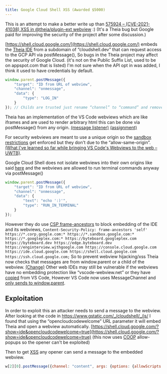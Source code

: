 ```yaml
---
title: Google Cloud Shell XSS (Awarded $5000)
---
```


This is an attempt to make a better write up than [575924 – (CVE-2021-41038) XSS in @theia/plugin-ext webview](https://bugs.eclipse.org/bugs/show_bug.cgi?id=575924) :) (It's a Theia bug but Google paid for improving the security of the project after some discussion.)

[https://shell.cloud.google.com/](https://shell.cloud.google.com/) embeds the [Theia IDE](https://theia-ide.org/) from a subdomain of “cloudshell.dev” that can request access to the GCP API via postMessage(), So bugs in the Theia project may affect the security of Google Cloud. (it's not on the Public Suffix List, used to be on appspot.com that is listed)
I'm not sure when the API opt in was added, I think it used to have credentials by default.
```js
window.parent.postMessage({
    "target": "ID from URL of webview",
    "channel": "onmessage",
    "data": {
        "type": "LOG_IN"
    }
}); // Childs are trusted just rename “channel” to “command” and remove “target”.
```
Theia has an implementation of the VS Code webviews which are like iframes and are used to render arbitrary html this can be done via postMessage() from any origin. [(message listener)](https://github.com/eclipse-theia/theia/blob/d3501165bb4e87c3612a1a02c34a1d16ab81802c/packages/plugin-ext/src/main/browser/webview/pre/host.js#L28) [(assignment)](https://github.com/eclipse-theia/theia/blob/d3501165bb4e87c3612a1a02c34a1d16ab81802c/packages/plugin-ext/src/main/browser/webview/pre/main.js#L501)

For security webviews are meant to use a unique origin so the [sandbox restrictions](https://github.com/eclipse-theia/theia/blob/d3501165bb4e87c3612a1a02c34a1d16ab81802c/packages/plugin-ext/src/main/browser/webview/pre/main.js#L480) get enforced but they don't due to the “allow-same-origin”. [(What I've learned so far while bringing VS Code's Webviews to the web – UWTB)](https://blog.mattbierner.com/vscode-webview-web-learnings/).

Google Cloud Shell does not isolate webviews into their own origins like said [here](https://github.com/eclipse-theia/theia/tree/master/packages/plugin-ext#environment-variables) and the webviews are allowed to run terminal commands anyway via postMessage()
```js
window.parent.postMessage({
    "target": "ID from URL of webview",
    "channel": "onmessage",
    "data": {
        "text": "echo ':)'",
        "type": "RUN_IN_TERMINAL"
    }
});
```
However they do use [CSP frame-ancestors](https://developer.mozilla.org/en-US/docs/Web/HTTP/Headers/Content-Security-Policy/frame-ancestors) to block embedding of the IDE and its webviews,
`Content-Security-Policy: frame-ancestors 'self' https://*.corp.google.com:* https://*.sandbox.google.com:* https://*.googleplex.com:* https://byteboard.googleplex.com https://byteboard.dev https://edge.byteboard.dev https://enginterview.withgoogle.com https://console.cloud.google.com https://ide.cloud.google.com https://shell.cloud.google.com https://ssh.cloud.google.com;`
So to prevent webview hijacking/xss Theia now checks that messages are from window.parent or a child of the webview. [(Change)](https://github.com/eclipse-theia/theia/pull/10202/files)
Other web IDEs may still be vulnerable if the webviews have no embedding protection like “vscode-webview.net” or they have [copied](https://github.com/microsoft/vscode/blob/ba40bd16433d5a817bfae15f3b4350e18f144af4/src/vs/workbench/contrib/webview/browser/pre/host.js) from VS Code,
However VS Code now uses MessageChannel and [only sends to window.parent](https://github.com/microsoft/vscode/blob/6960f154ec1db21df82e87c7b043f760e6d45b8f/src/vs/workbench/contrib/webview/browser/pre/main.js#L298).

## Exploitation
In order to exploit this an attacker needs to send a message to the webview.
After looking at the code in https://www.gstatic.com/_/cloudshell/_/js/ I found that using the “opencloudcodewelcome” URL parameter it will embed Theia and open a webview automatically. [https://shell.cloud.google.com/?show=ide&opencloudcodewelcome=true](https://shell.cloud.google.com/?show=ide&opencloudcodewelcome=true) (this now uses [COOP](https://developer.mozilla.org/en-US/docs/Web/HTTP/Headers/Cross-Origin-Opener-Policy) allow-popups so the opener can't be exploited)

Then to get [XSS](https://owasp.org/www-community/attacks/xss/) any opener can send a message to the embedded webview.
```js
w[2][0].postMessage({channel: "content", args: {options: {allowScripts: true}, contents: "<script>document.write(document.domain)</script>"}}, "*");
```
